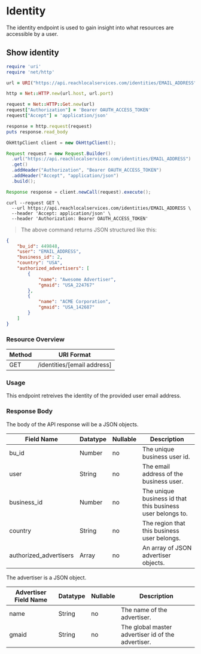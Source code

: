 # Identity

The identity endpoint is used to gain insight into what resources are accessible by a user.

## Show identity

```ruby
require 'uri'
require 'net/http'

url = URI("https://api.reachlocalservices.com/identities/EMAIL_ADDRESS")

http = Net::HTTP.new(url.host, url.port)

request = Net::HTTP::Get.new(url)
request["Authorization"] = 'Bearer OAUTH_ACCESS_TOKEN'
request["Accept"] = 'application/json'

response = http.request(request)
puts response.read_body
```

```java
OkHttpClient client = new OkHttpClient();

Request request = new Request.Builder()
  .url("https://api.reachlocalservices.com/identities/EMAIL_ADDRESS")
  .get()
  .addHeader("Authorization", "Bearer OAUTH_ACCESS_TOKEN")
  .addHeader("Accept", "application/json")
  .build();

Response response = client.newCall(request).execute();
```

```shell
curl --request GET \
  --url https://api.reachlocalservices.com/identities/EMAIL_ADDRESS \
  --header 'Accept: application/json' \
  --header 'Authorization: Bearer OAUTH_ACCESS_TOKEN'
```

> The above command returns JSON structured like this:

```json
{
    "bu_id": 449848,
    "user": "EMAIL_ADDRESS",
    "business_id": 2,
    "country": "USA",
    "authorized_advertisers": [
        {
            "name": "Awesome Advertiser",
            "gmaid": "USA_224767"
        },
        {
            "name": "ACME Corporation",
            "gmaid": "USA_142687"
        }
    ]
}
```
### Resource Overview

| Method | URI Format |
|---|---|
| GET | /identities/[email address] |

### Usage
This endpoint retreives the identity of the provided user email address.

### Response Body
The body of the API response will be a JSON objects.

Field Name | Datatype | Nullable | Description
---------- | -------- | -------- | -----------
bu_id | Number | no | The unique business user id.
user | String | no | The email address of the business user.
business_id | Number | no | The unique business id that this business user belongs to.
country | String | no | The region that this business user belongs.
authorized_advertisers | Array | no | An array of JSON advertiser objects.

The advertiser is a JSON object.

Advertiser Field Name | Datatype | Nullable | Description
---------- | -------- | -------- | -----------
name | String | no | The name of the advertiser.
gmaid | String | no | The global master advertiser id of the advertiser.